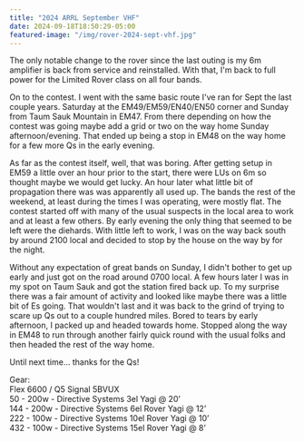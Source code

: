 ```yaml
---
title: "2024 ARRL September VHF"
date: 2024-09-18T18:50:29-05:00
featured-image: "/img/rover-2024-sept-vhf.jpg"
---
```

The only notable change to the rover since the last outing is my 6m amplifier is back from service and reinstalled.  With that, I'm back to full power for the Limited Rover class on all four bands.

On to the contest.  I went with the same basic route I've ran for Sept the last couple years.  Saturday at the EM49/EM59/EN40/EN50 corner and Sunday from Taum Sauk Mountain in EM47.  From there depending on how the contest was going maybe add a grid or two on the way home Sunday afternoon/evening.  That ended up being a stop in EM48 on the way home for a few more Qs in the early evening.

As far as the contest itself, well, that was boring.  After getting setup in EM59 a little over an hour prior to the start, there were LUs on 6m so thought maybe we would get lucky.  An hour later what little bit of propagation there was was apparently all used up.  The bands the rest of the weekend, at least during the times I was operating, were mostly flat.  The contest started off with many of the usual suspects in the local area to work and at least a few others.  By early evening the only thing that seemed to be left were the diehards.  With little left to work, I was on the way back south by around 2100 local and decided to stop by the house on the way by for the night.

Without any expectation of great bands on Sunday, I didn't bother to get up early and just got on the road around 0700 local.  A few hours later I was in my spot on Taum Sauk and got the station fired back up.  To my surprise there was a fair amount of activity and looked like maybe there was a little bit of Es going.  That wouldn't last and it was back to the grind of trying to scare up Qs out to a couple hundred miles.  Bored to tears by early afternoon, I packed up and headed towards home.  Stopped along the way in EM48 to run through another fairly quick round with the usual folks and then headed the rest of the way home.

Until next time... thanks for the Qs!

Gear:\
Flex 6600 / Q5 Signal 5BVUX\
50 - 200w - Directive Systems 3el Yagi @ 20’\
144 - 200w - Directive Systems 6el Rover Yagi @ 12’\
222 - 100w - Directive Systems 10el Rover Yagi @ 10’\
432 - 100w - Directive Systems 15el Rover Yagi @ 8’
